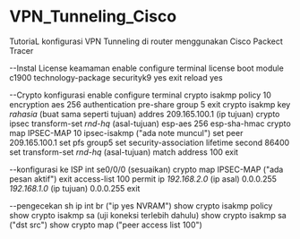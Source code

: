 # VPN_Tunneling_Cisco

TutoriaL konfigurasi VPN Tunneling di router menggunakan Cisco Packect Tracer

--Instal License keamaman
enable
configure terminal
license boot module c1900  technology-package securityk9
yes
exit
reload
yes

--Crypto konfigurasi
enable
configure terminal
crypto isakmp policy 10
encryption aes 256
authentication pre-share
group 5
exit
crypto isakmp key _rahasia_ (buat sama seperti tujuan) addres 209.165.100.1 (ip tujuan)
crypto ipsec transform-set _rnd-hq_ (asal-tujuan) esp-aes 256 esp-sha-hmac
crypto map IPSEC-MAP 10 ipsec-isakmp
("ada note muncul")
set peer 209.165.100.1
set pfs group5
set security-association lifetime second 86400
set transform-set _rnd-hq_ (asal-tujuan)
match address 100
exit

--konfigurasi ke ISP
int se0/0/0 (sesuaikan)
crypto map IPSEC-MAP 
("ada pesan aktif")
exit
access-list 100 permit ip _192.168.2.0_ (ip asal) 0.0.0.255 _192.168.1.0_ (ip tujuan) 0.0.0.255
exit

--pengecekan
sh ip int br
("ip yes NVRAM")
show crypto isakmp policy
show crypto isakmp sa
(uji koneksi terlebih dahulu)
show crypto isakmp sa
("dst src")
show crypto map
("peer access list 100")
